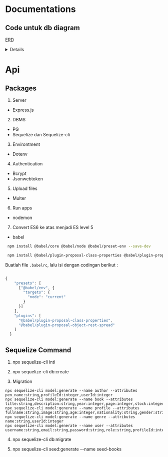 # Documentations

## Code untuk db diagram

[ERD](https://dbdiagram.io/d/64bd12c402bd1c4a5e8a575d)

<details>

```bash
// Use DBML to define your database structure
// Docs: https://dbml.dbdiagram.io/docs

Table authors {
  id integer [primary key]
  pen_name varchar
  profileId integer
  userId integer
  createdAt timestamp
  updatedAt timestamp
}

Table profiles {
  id integer [primary key]
  fullname varchar
  image varchar
  age varchar
  nationality varchar
  gender varchar
  createdAt timestamp
  updatedAt timestamp
}

Table users {
  id integer [primary key]
  username varchar
  email varchar
  password varchar
  role varchar
  profileId integer
  createdAt timestamp
  updatedAt timestamp
}

Table books{
  id integer [primary key]
  title varchar
  description varchar
  year integer
  page integer
  stock integer
  image varchar
  authorId integer
  genreId integer
  userId integer
  status varchar
  createdAt timestamp
  updatedAt timestamp
}

Table genres {
  id integer [primary key]
  name varchar
  userId integer
  createdAt timestamp
  updatedAt timestamp
}

Ref: authors.profileId - profiles.id // many-to-one
Ref: users.profileId - profiles.id
Ref: books.userId > users.id
Ref: books.authorId > authors.id
Ref: books.genreId > genres.id
Ref: authors.userId > users.id
Ref: genres.userId > users.id


```

</details>

# Api

## Packages

1. Server

- Express.js

2. DBMS

- PG
- Sequelize dan Sequelize-cli

3. Environtment

- Dotenv

4. Authentication

- Bcrypt
- Jsonwebtoken

5. Upload files

- Multer

6. Run apps

- nodemon

7. Convert ES6 ke atas menjadi ES level 5

- babel

```bash
 npm install @babel/core @babel/node @babel/preset-env --save-dev

 npm install @babel/plugin-proposal-class-properties @babel/plugin-proposal-object-rest-spread --save-dev
```

Buatlah file `.babelrc`, lalu isi dengan codingan berikut :

```js

{
    "presets": [
      ["@babel/env", {
        "targets": {
          "node": "current"
        }
      }]
    ],
    "plugins": [
      "@babel/plugin-proposal-class-properties",
      "@babel/plugin-proposal-object-rest-spread"
    ]
  }
```

## Sequelize Command

1. npx sequelize-cli inti

2. npx sequelize-cli db:create

3. Migration

```
npx sequelize-cli model:generate --name author --attributes pen_name:string,profileId:integer,userId:integer
npx sequelize-cli model:generate --name book --attributes title:string,description:string,year:integer,page:integer,stock:integer,price:integer,image:string,status:string,authorId:integer,userId:integer,genreId:integer
npx sequelize-cli model:generate --name profile --attributes fullname:string,image:string,age:integer,nationality:string,gender:string
npx sequelize-cli model:generate --name genre --attributes name:string,userId:integer
npx sequelize-cli model:generate --name user --attributes username:string,email:string,password:string,role:string,profileId:integer
```

4. npx sequelize-cli db:migrate

5. npx sequelize-cli seed:generate --name seed-books
